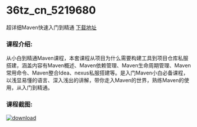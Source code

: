 # 36tz_cn_5219680
超详细Maven快速入门到精通
[下载地址](http://www.36tz.cn/article/5219680 "下载地址")
### 课程介绍:
从小白到精通Maven课程，本套课程从项目为什么需要构建工具到项目仓库私服搭建，涵盖内容有Maven概述、Maven依赖管理、Maven生命周期管理、Maven常用命令、Maven整合Idea、nexus私服搭建等。是入门Maven小白必备课程，以浅显易懂的语言、深入浅出的讲解，带你走入Maven的世界，熟练Maven的使用，从入门到精通。

### 课程截图:
[![download](http://36tz.cn/muke_img/2021_04_2-83.png "下载地址")](http://www.36tz.cn "下载地址")
